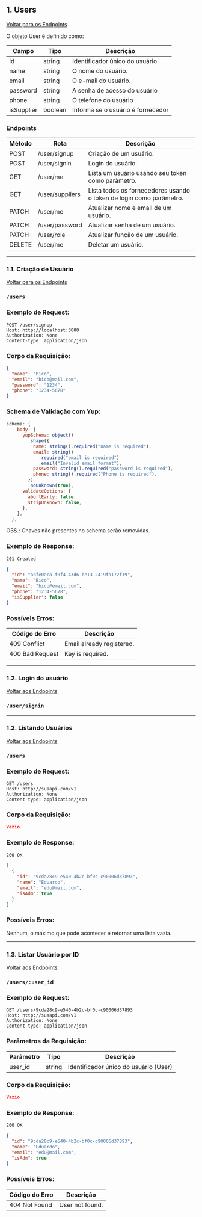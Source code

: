 <!--
    Documento reservado para documentacao das rotas:
        - 1 - User
        - 2 - Candidates
 -->

## 1. **Users**

[ Voltar para os Endpoints ](#5-endpoints)

O objeto User é definido como:

| Campo      | Tipo    | Descrição                         |
| ---------- | ------- | --------------------------------- |
| id         | string  | Identificador único do usuário    |
| name       | string  | O nome do usuário.                |
| email      | string  | O e-mail do usuário.              |
| password   | string  | A senha de acesso do usuário      |
| phone      | string  | O telefone do usuário             |
| isSupplier | boolean | Informa se o usuário é fornecedor |

### Endpoints

| Método | Rota            | Descrição                                                           |
| ------ | --------------- | ------------------------------------------------------------------- |
| POST   | /user/signup    | Criação de um usuário.                                              |
| POST   | /user/signin    | Login do usuário.                                                   |
| GET    | /user/me        | Lista um usuário usando seu token como parâmetro.                   |
| GET    | /user/suppliers | Lista todos os fornecedores usando o token de login como parâmetro. |
| PATCH  | /user/me        | Atualizar nome e email de um usuário.                               |
| PATCH  | /user/password  | Atualizar senha de um usuário.                                      |
| PATCH  | /user/role      | Atualizar função de um usuário.                                     |
| DELETE | /user/me        | Deletar um usuário.                                                 |

---

### 1.1. **Criação de Usuário**

[ Voltar para os Endpoints ](#5-endpoints)

### `/users`

### Exemplo de Request:

```
POST /user/signup
Host: http://localhost:3000
Authorization: None
Content-type: application/json
```

### Corpo da Requisição:

```json
{
  "name": "Bico",
  "email": "bico@mail.com",
  "password": "1234",
  "phone": "1234-5678"
}
```

### Schema de Validação com Yup:

```javascript
schema: {
    body: {
      yupSchema: object()
        .shape({
          name: string().required("name is required"),
          email: string()
            .required("email is required")
            .email("Invalid email format"),
          password: string().required("password is required"),
          phone: string().required("Phone is required"),
        })
        .noUnknown(true),
      validateOptions: {
        abortEarly: false,
        stripUnknown: false,
      },
    },
  },
```

OBS.: Chaves não presentes no schema serão removidas.

### Exemplo de Response:

```
201 Created
```

```json
{
  "id": "abfe0aca-f0f4-43d6-be13-2419fa172f19",
  "name": "Bico",
  "email": "bico@email.com",
  "phone": "1234-5678",
  "isSupplier": false
}
```

### Possíveis Erros:

| Código do Erro  | Descrição                 |
| --------------- | ------------------------- |
| 409 Conflict    | Email already registered. |
| 400 Bad Request | Key is required.          |

---

### 1.2. **Login do usuário**

[ Voltar aos Endpoints ](#5-endpoints)

### `/user/signin`

---

### 1.2. **Listando Usuários**

[ Voltar aos Endpoints ](#5-endpoints)

### `/users`

### Exemplo de Request:

```
GET /users
Host: http://suaapi.com/v1
Authorization: None
Content-type: application/json
```

### Corpo da Requisição:

```json
Vazio
```

### Exemplo de Response:

```
200 OK
```

```json
[
  {
    "id": "9cda28c9-e540-4b2c-bf0c-c90006d37893",
    "name": "Eduardo",
    "email": "edu@mail.com",
    "isAdm": true
  }
]
```

### Possíveis Erros:

Nenhum, o máximo que pode acontecer é retornar uma lista vazia.

---

### 1.3. **Listar Usuário por ID**

[ Voltar aos Endpoints ](#5-endpoints)

### `/users/:user_id`

### Exemplo de Request:

```
GET /users/9cda28c9-e540-4b2c-bf0c-c90006d37893
Host: http://suaapi.com/v1
Authorization: None
Content-type: application/json
```

### Parâmetros da Requisição:

| Parâmetro | Tipo   | Descrição                             |
| --------- | ------ | ------------------------------------- |
| user_id   | string | Identificador único do usuário (User) |

### Corpo da Requisição:

```json
Vazio
```

### Exemplo de Response:

```
200 OK
```

```json
{
  "id": "9cda28c9-e540-4b2c-bf0c-c90006d37893",
  "name": "Eduardo",
  "email": "edu@mail.com",
  "isAdm": true
}
```

### Possíveis Erros:

| Código do Erro | Descrição       |
| -------------- | --------------- |
| 404 Not Found  | User not found. |
